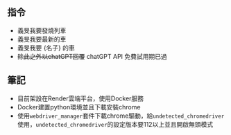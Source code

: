 ## 指令

- 義旻我要發燒列車
- 義旻我要最新的車
- 義旻我要 {名子} 的車
- ~~除此之外以chatGPT回覆~~ chatGPT API 免費試用期已過

## 筆記

- 目前架設在Render雲端平台，使用Docker服務
- Docker建置python環境並且下載安裝chrome
- 使用`webdriver_manager`套件下載chrome驅動，給`undetected_chromedriver`使用，`undetected_chromedriver`的設定版本要112以上並且開啟無頭模式
